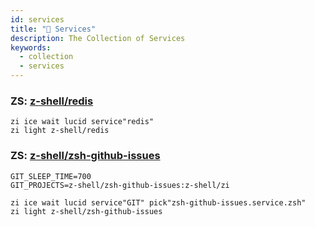 ```yaml
---
id: services
title: "🔺 Services"
description: The Collection of Services
keywords:
  - collection
  - services
---
```


### ZS: [z-shell/redis](https://github.com/z-shell/redis)

```shell showLineNumbers
zi ice wait lucid service"redis"
zi light z-shell/redis
```

### ZS: [z-shell/zsh-github-issues](https://github.com/z-shell/zsh-github-issues)

```shell showLineNumbers
GIT_SLEEP_TIME=700
GIT_PROJECTS=z-shell/zsh-github-issues:z-shell/zi

zi ice wait lucid service"GIT" pick"zsh-github-issues.service.zsh"
zi light z-shell/zsh-github-issues
```
